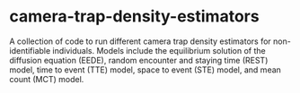 # camera-trap-density-estimators
A collection of code to run different camera trap density estimators for non-identifiable individuals. Models include the equilibrium solution of the diffusion equation (EEDE), random encounter and staying time (REST) model, time to event (TTE) model, space to event (STE) model, and mean count (MCT) model.
